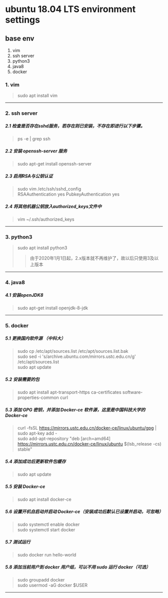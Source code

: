 # ubuntu 18.04 LTS environment settings
## base env
1. vim
1. ssh server
1. python3
1. java8
1. docker

### **1. vim**
> sudo apt install vim

---

### **2. ssh server**
##### 2.1 检查是否存在sshd服务，若存在则已安装，不存在即进行以下步骤。
> ps -e | grep ssh 

##### 2.2 安装 openssh-server 服务
> sudo apt-get install openssh-server

##### 2.3 启用RSA与公钥认证
> sudo vim /etc/ssh/sshd_config <br/>
> RSAAuthentication yes PubkeyAuthentication yes

##### 2.4 将其他机器公钥放入authorized_keys文件中

> vim ~/.ssh/authorized_keys

---

### **3. python3**
> sudo apt install python3
>> 由于2020年1月1日起，2.x版本就不再维护了，故以后只使用3及以上版本


---

### **4. java8**
##### 4.1 安装openJDK8
> sudo apt-get install openjdk-8-jdk

---

### **5. docker**
##### 5.1 更换国内软件源 （中科大）
> sudo cp /etc/apt/sources.list /etc/apt/sources.list.bak <br/>
> sudo sed -i 's/archive.ubuntu.com/mirrors.ustc.edu.cn/g' /etc/apt/sources.list <br/>
> sudo apt update
##### 5.2 安装需要的包
> sudo apt install apt-transport-https ca-certificates software-properties-common curl
##### 5.3 添加 GPG 密钥，并添加 Docker-ce 软件源，这里是中国科技大学的 Docker-ce 
> curl -fsSL https://mirrors.ustc.edu.cn/docker-ce/linux/ubuntu/gpg | sudo apt-key add - <br/>
> sudo add-apt-repository "deb [arch=amd64] https://mirrors.ustc.edu.cn/docker-ce/linux/ubuntu $(lsb_release -cs) stable"
##### 5.4 添加成功后更新软件包缓存
> sudo apt update
##### 5.5 安装 Docker-ce
> sudo apt install docker-ce
##### 5.6 设置开机自启动并启动 Docker-ce（安装成功后默认已设置并启动，可忽略）
> sudo systemctl enable docker <br/>
> sudo systemctl start docker
##### 5.7 测试运行
> sudo docker run hello-world
##### 5.8 添加当前用户到 docker 用户组，可以不用 sudo 运行 docker（可选）
> sudo groupadd docker <br/>
> sudo usermod -aG docker $USER
---